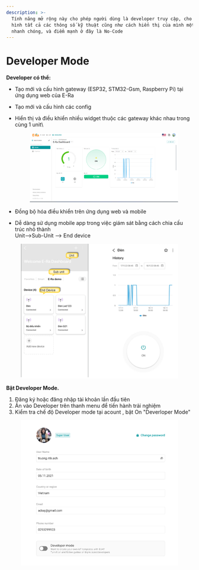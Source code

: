 ```yaml
---
description: >-
  Tính năng mở rộng này cho phép người dùng là developer truy cập, cho phép cấu
  hình tất cả các thông số kỹ thuật cũng như cách hiển thị của mình một cách
  nhanh chóng, và điểm mạnh ở đây là No-Code
---
```


# Developer Mode



**Developer có thể:**

* Tạo mới và cấu hình gateway (ESP32, STM32-Gsm, Raspberry Pi) tại ứng dụng web của E-Ra
* Tạo mới và cấu hình các config&#x20;
*   Hiển thị và điều khiển nhiều widget thuộc các gateway khác nhau trong cùng 1 unit\


    <figure><img src="../.gitbook/assets/image (3) (6).png" alt=""><figcaption></figcaption></figure>
* Đồng bộ hóa điều khiển trên ứng dụng web và mobile
* Dễ dàng sử dụng mobile app trong việc giám sát bằng cách chia cấu trúc nhỏ thành \
  Unit-->Sub-Unit --> End device

<figure><img src="../.gitbook/assets/image (14).png" alt=""><figcaption></figcaption></figure>

**Bật Developer Mode.**

1. Đăng ký hoặc đăng nhập tài khoản lần đầu tiên
2. Ấn vào Developer trên thanh menu để tiến hành trải nghiệm
3. Kiểm tra chế độ Developer mode tại acount , bật On "Deverloper Mode"

<figure><img src="../.gitbook/assets/Screen Shot 2022-07-22 at 14.08.29.png" alt=""><figcaption></figcaption></figure>


